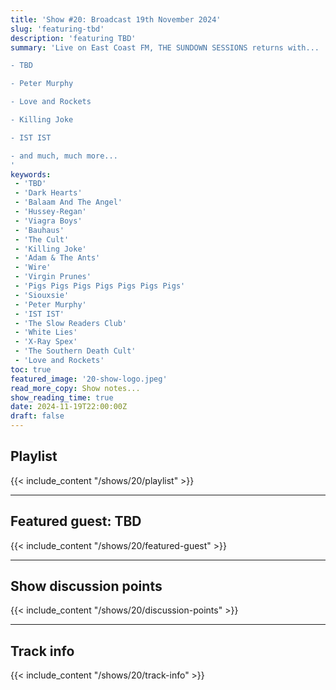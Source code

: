 ```yaml
---
title: 'Show #20: Broadcast 19th November 2024'
slug: 'featuring-tbd'
description: 'featuring TBD'
summary: 'Live on East Coast FM, THE SUNDOWN SESSIONS returns with...

- TBD

- Peter Murphy

- Love and Rockets

- Killing Joke

- IST IST

- and much, much more...
'
keywords:
 - 'TBD'
 - 'Dark Hearts'
 - 'Balaam And The Angel'
 - 'Hussey-Regan'
 - 'Viagra Boys'
 - 'Bauhaus'
 - 'The Cult'
 - 'Killing Joke'
 - 'Adam & The Ants'
 - 'Wire'
 - 'Virgin Prunes'
 - 'Pigs Pigs Pigs Pigs Pigs Pigs Pigs'
 - 'Siouxsie'
 - 'Peter Murphy'
 - 'IST IST'
 - 'The Slow Readers Club'
 - 'White Lies'
 - 'X-Ray Spex'
 - 'The Southern Death Cult'
 - 'Love and Rockets'
toc: true
featured_image: '20-show-logo.jpeg'
read_more_copy: Show notes...
show_reading_time: true
date: 2024-11-19T22:00:00Z
draft: false
---
```


## Playlist
{{< include_content "/shows/20/playlist" >}}

---

## Featured guest: TBD
{{< include_content "/shows/20/featured-guest" >}}

---

## Show discussion points
{{< include_content "/shows/20/discussion-points" >}}

---

## Track info
{{< include_content "/shows/20/track-info" >}}
